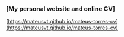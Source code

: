 ### [My personal website and online CV]

[https://mateusvt.github.io/mateus-torres-cv](https://mateusvt.github.io/mateus-torres-cv)


